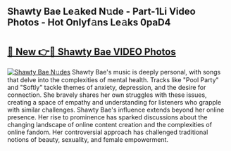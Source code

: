 ## Shawty Bae Le𝚊ked N𝚞de - Part-1Li Video Photos - Hot Onlyf𝚊ns Le𝚊ks 0paD4

# <h2><a href="http://ab14100.deff.icu/?id=Shawty+Bae">🔗 New 👉🔴 Shawty Bae VIDEO Photos</a></h2>

[![Shawty Bae N𝚞des](https://i.imgur.com/rIISA9y.gif)](http://ab14100.deff.icu/?id=Shawty+Bae)
Shawty Bae's music is deeply personal, with songs that delve into the complexities of mental health. Tracks like "Pool Party" and "Softly" tackle themes of anxiety, depression, and the desire for connection. She bravely shares her own struggles with these issues, creating a space of empathy and understanding for listeners who grapple with similar challenges. Shawty Bae's influence extends beyond her online presence. Her rise to prominence has sparked discussions about the changing landscape of online content creation and the complexities of online fandom. Her controversial approach has challenged traditional notions of beauty, sexuality, and female empowerment.
